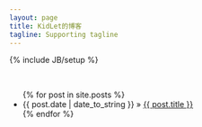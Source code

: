```yaml
---
layout: page
title: KidLet的博客
tagline: Supporting tagline
---
```

{% include JB/setup %}

</br>
<ul class="posts">
  {% for post in site.posts %}
    <li><span>{{ post.date | date_to_string }}</span> &raquo; <a href="{{ BASE_PATH }}{{ post.url }}">{{ post.title }}</a></li>
  {% endfor %}
</ul>



